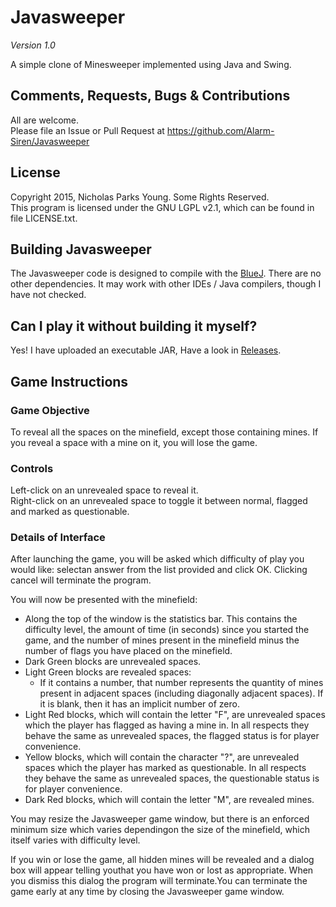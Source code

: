 # Javasweeper
*Version 1.0*

A simple clone of Minesweeper implemented using Java and Swing.

## Comments, Requests, Bugs & Contributions
All are welcome.  
Please file an Issue or Pull Request at https://github.com/Alarm-Siren/Javasweeper

## License
Copyright 2015, Nicholas Parks Young. Some Rights Reserved.  
This program is licensed under the GNU LGPL v2.1, which can be found in file LICENSE.txt.

## Building Javasweeper
The Javasweeper code is designed to compile with the [BlueJ](https://www.bluej.org/). There are no other dependencies. It may work with other IDEs / Java compilers, though I have not checked.

## Can I play it without building it myself?
Yes! I have uploaded an executable JAR, Have a look in [Releases](https://github.com/Alarm-Siren/Javasweeper/releases).

## Game Instructions

### Game Objective
To reveal all the spaces on the minefield, except those containing mines. If you reveal a space with a mine on it, you will lose the game.

### Controls
Left-click on an unrevealed space to reveal it.  
Right-click on an unrevealed space to toggle it between normal, flagged and marked as questionable.

### Details of Interface

After launching the game, you will be asked which difficulty of play you would like: selectan answer from the list provided and click OK. Clicking cancel will terminate the program.

You will now be presented with the minefield:
* Along the top of the window is the statistics bar. This contains the difficulty level, the amount of  time (in seconds) since you started the game, and the number of mines present in the minefield minus the number of flags you have placed on the minefield.
* Dark Green blocks are unrevealed spaces.
* Light Green blocks are revealed spaces:
  * If it contains a number, that number represents the quantity of mines present in adjacent spaces (including diagonally adjacent spaces). If it is blank, then it has an implicit number of zero.
* Light Red blocks, which will contain the letter "F", are unrevealed spaces which the player has flagged as having a mine in. In all respects they behave the same as unrevealed spaces, the flagged  status is for player convenience.
* Yellow blocks, which will contain the character "?", are unrevealed spaces which the player has marked as questionable. In all respects they behave the same as unrevealed spaces, the questionable  status is for player convenience.
* Dark Red blocks, which will contain the letter "M", are revealed mines.

You may resize the Javasweeper game window, but there is an enforced minimum size which varies dependingon the size of the minefield, which itself varies with difficulty level.

If you win or lose the game, all hidden mines will be revealed and a dialog box will appear telling youthat you have won or lost as appropriate. When you dismiss this dialog the program will terminate.You can terminate the game early at any time by closing the Javasweeper game window.
